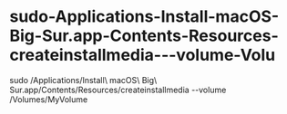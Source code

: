# sudo-Applications-Install-macOS-Big-Sur.app-Contents-Resources-createinstallmedia---volume-Volu
sudo /Applications/Install\ macOS\ Big\ Sur.app/Contents/Resources/createinstallmedia --volume /Volumes/MyVolume
